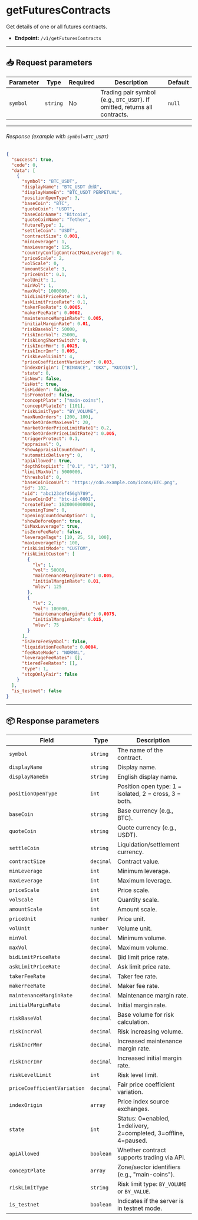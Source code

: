 # getFuturesContracts

Get details of one or all futures contracts.

- **Endpoint:** `/v1/getFuturesContracts`

---

## 📥 Request parameters

| **Parameter** | **Type** | **Required** | **Description**                                     | **Default** |
|---------------|----------|--------------|-----------------------------------------------------|-------------|
| `symbol`      | `string` | No           | Trading pair symbol (e.g., `BTC_USDT`). If omitted, returns all contracts. | `null`      |

---

###### Response (example with `symbol=BTC_USDT`)

```json
{
  "success": true,
  "code": 0,
  "data": [
    {
      "symbol": "BTC_USDT",
      "displayName": "BTC_USDT 永续",
      "displayNameEn": "BTC_USDT PERPETUAL",
      "positionOpenType": 3,
      "baseCoin": "BTC",
      "quoteCoin": "USDT",
      "baseCoinName": "Bitcoin",
      "quoteCoinName": "Tether",
      "futureType": 1,
      "settleCoin": "USDT",
      "contractSize": 0.001,
      "minLeverage": 1,
      "maxLeverage": 125,
      "countryConfigContractMaxLeverage": 0,
      "priceScale": 2,
      "volScale": 0,
      "amountScale": 3,
      "priceUnit": 0.1,
      "volUnit": 1,
      "minVol": 1,
      "maxVol": 1000000,
      "bidLimitPriceRate": 0.1,
      "askLimitPriceRate": 0.1,
      "takerFeeRate": 0.0005,
      "makerFeeRate": 0.0002,
      "maintenanceMarginRate": 0.005,
      "initialMarginRate": 0.01,
      "riskBaseVol": 50000,
      "riskIncrVol": 25000,
      "riskLongShortSwitch": 0,
      "riskIncrMmr": 0.0025,
      "riskIncrImr": 0.005,
      "riskLevelLimit": 4,
      "priceCoefficientVariation": 0.003,
      "indexOrigin": ["BINANCE", "OKX", "KUCOIN"],
      "state": 0,
      "isNew": false,
      "isHot": true,
      "isHidden": false,
      "isPromoted": false,
      "conceptPlate": ["main-coins"],
      "conceptPlateId": [101],
      "riskLimitType": "BY_VOLUME",
      "maxNumOrders": [200, 100],
      "marketOrderMaxLevel": 20,
      "marketOrderPriceLimitRate1": 0.2,
      "marketOrderPriceLimitRate2": 0.005,
      "triggerProtect": 0.1,
      "appraisal": 0,
      "showAppraisalCountdown": 0,
      "automaticDelivery": 0,
      "apiAllowed": true,
      "depthStepList": ["0.1", "1", "10"],
      "limitMaxVol": 5000000,
      "threshold": 0,
      "baseCoinIconUrl": "https://cdn.example.com/icons/BTC.png",
      "id": 102,
      "vid": "abc123def456gh789",
      "baseCoinId": "btc-id-0001",
      "createTime": 1620000000000,
      "openingTime": 0,
      "openingCountdownOption": 1,
      "showBeforeOpen": true,
      "isMaxLeverage": true,
      "isZeroFeeRate": false,
      "leverageTags": [10, 25, 50, 100],
      "maxLeverageTip": 100,
      "riskLimitMode": "CUSTOM",
      "riskLimitCustom": [
        {
          "lv": 1,
          "vol": 50000,
          "maintenanceMarginRate": 0.005,
          "initialMarginRate": 0.01,
          "mlev": 125
        },
        {
          "lv": 2,
          "vol": 100000,
          "maintenanceMarginRate": 0.0075,
          "initialMarginRate": 0.015,
          "mlev": 75
        }
      ],
      "isZeroFeeSymbol": false,
      "liquidationFeeRate": 0.0004,
      "feeRateMode": "NORMAL",
      "leverageFeeRates": [],
      "tieredFeeRates": [],
      "type": 1,
      "stopOnlyFair": false
    }
  ],
  "is_testnet": false
}
```

---

## 📦 Response parameters

| **Field**                     | **Type**     | **Description**                                             |
|------------------------------|--------------|-------------------------------------------------------------|
| `symbol`                     | `string`     | The name of the contract.                                   |
| `displayName`                | `string`     | Display name.                                               |
| `displayNameEn`              | `string`     | English display name.                                       |
| `positionOpenType`           | `int`        | Position open type: 1 = isolated, 2 = cross, 3 = both.      |
| `baseCoin`                   | `string`     | Base currency (e.g., BTC).                                  |
| `quoteCoin`                  | `string`     | Quote currency (e.g., USDT).                                |
| `settleCoin`                 | `string`     | Liquidation/settlement currency.                            |
| `contractSize`               | `decimal`    | Contract value.                                             |
| `minLeverage`               | `int`        | Minimum leverage.                                           |
| `maxLeverage`               | `int`        | Maximum leverage.                                           |
| `priceScale`                | `int`        | Price scale.                                                |
| `volScale`                  | `int`        | Quantity scale.                                             |
| `amountScale`               | `int`        | Amount scale.                                               |
| `priceUnit`                 | `number`     | Price unit.                                                 |
| `volUnit`                   | `number`     | Volume unit.                                                |
| `minVol`                    | `decimal`    | Minimum volume.                                             |
| `maxVol`                    | `decimal`    | Maximum volume.                                             |
| `bidLimitPriceRate`         | `decimal`    | Bid limit price rate.                                       |
| `askLimitPriceRate`         | `decimal`    | Ask limit price rate.                                       |
| `takerFeeRate`              | `decimal`    | Taker fee rate.                                             |
| `makerFeeRate`              | `decimal`    | Maker fee rate.                                             |
| `maintenanceMarginRate`     | `decimal`    | Maintenance margin rate.                                    |
| `initialMarginRate`         | `decimal`    | Initial margin rate.                                        |
| `riskBaseVol`               | `decimal`    | Base volume for risk calculation.                          |
| `riskIncrVol`               | `decimal`    | Risk increasing volume.                                     |
| `riskIncrMmr`               | `decimal`    | Increased maintenance margin rate.                          |
| `riskIncrImr`               | `decimal`    | Increased initial margin rate.                              |
| `riskLevelLimit`            | `int`        | Risk level limit.                                           |
| `priceCoefficientVariation` | `decimal`    | Fair price coefficient variation.                           |
| `indexOrigin`               | `array`      | Price index source exchanges.                               |
| `state`                     | `int`        | Status: 0=enabled, 1=delivery, 2=completed, 3=offline, 4=paused. |
| `apiAllowed`                | `boolean`    | Whether contract supports trading via API.                  |
| `conceptPlate`              | `array`      | Zone/sector identifiers (e.g., "main-coins").               |
| `riskLimitType`             | `string`     | Risk limit type: `BY_VOLUME` or `BY_VALUE`.                |
| `is_testnet`                | `boolean`    | Indicates if the server is in testnet mode.
